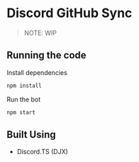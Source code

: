 # Discord GitHub Sync

> NOTE: WIP

## Running the code

Install dependencies
```bash
npm install
```

Run the bot
```bash
npm start
```

## Built Using

- Discord.TS (DJX)